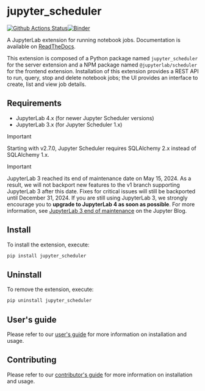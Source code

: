 # jupyter_scheduler

[![Github Actions Status](https://github.com/jupyter-server/jupyter-scheduler/workflows/Build/badge.svg)](https://github.com/jupyter-server/jupyter-scheduler/actions/workflows/build.yml)[![Binder](https://mybinder.org/badge_logo.svg)](https://mybinder.org/v2/gh/jupyter-server/jupyter-scheduler/main?urlpath=lab)

A JupyterLab extension for running notebook jobs. Documentation is available on
[ReadTheDocs](https://jupyter-scheduler.readthedocs.io).

This extension is composed of a Python package named `jupyter_scheduler`
for the server extension and a NPM package named `@jupyterlab/scheduler`
for the frontend extension. Installation of this extension provides a
REST API to run, query, stop and delete
notebook jobs; the UI provides an interface to create, list and view job
details.

## Requirements

- JupyterLab 4.x (for newer Jupyter Scheduler versions)
- JupyterLab 3.x (for Jupyter Scheduler 1.x)

> [!IMPORTANT]
> Starting with v2.7.0, Jupyter Scheduler requires SQLAlchemy 2.x instead of SQLAlchemy 1.x.

> [!IMPORTANT]
> JupyterLab 3 reached its end of maintenance date on May 15, 2024. As a result, we will not backport new features to the v1 branch supporting JupyterLab 3 after this date. Fixes for critical issues will still be backported until December 31, 2024. If you are still using JupyterLab 3, we strongly encourage you to **upgrade to JupyterLab 4 as soon as possible**. For more information, see [JupyterLab 3 end of maintenance](https://blog.jupyter.org/jupyterlab-3-end-of-maintenance-879778927db2) on the Jupyter Blog.

## Install

To install the extension, execute:

```bash
pip install jupyter_scheduler
```

## Uninstall

To remove the extension, execute:

```bash
pip uninstall jupyter_scheduler
```

## User's guide

Please refer to our [user's guide](https://jupyter-scheduler.readthedocs.io/en/latest/users/index.html)
for more information on installation and usage.

## Contributing

Please refer to our [contributor's guide](https://jupyter-scheduler.readthedocs.io/en/latest/contributors/index.html)
for more information on installation and usage.

